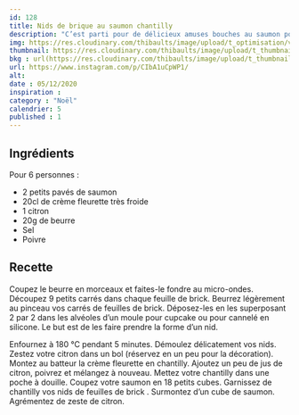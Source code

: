 ```yaml
---
id: 128
title: Nids de brique au saumon chantilly
description: "C’est parti pour de délicieux amuses bouches au saumon pour ravir vos invités !"
img: https://res.cloudinary.com/thibaults/image/upload/t_optimisation/v1607162396/Recipes/20201205_amuses_bouches_saumon.jpg
thumbnail: https://res.cloudinary.com/thibaults/image/upload/t_thumbnail_josie/v1607162396/Recipes/20201205_amuses_bouches_saumon.jpg
bkg : url(https://res.cloudinary.com/thibaults/image/upload/t_thumbnail_josie/v1607162396/Recipes/20201205_amuses_bouches_saumon.jpg)
url: https://www.instagram.com/p/CIbA1uCpWP1/
alt: 
date : 05/12/2020
inspiration : 
category : "Noël"
calendrier: 5
published : 1
---
```


## Ingrédients
Pour 6 personnes :
 - 2 petits pavés de saumon
 - 20cl de crème fleurette très froide
 - 1 citron 
 - 20g de beurre
 - Sel
 - Poivre

## Recette
Coupez le beurre en morceaux et faites-le fondre au micro-ondes. Découpez 9 petits carrés dans chaque feuille de brick. Beurrez légèrement au pinceau vos carrés de feuilles de brick. Déposez-les en les superposant 2 par 2 dans les alvéoles d’un moule pour cupcake ou pour cannelé en silicone. Le but est de les faire prendre la forme d’un nid. 

Enfournez à 180 °C pendant 5 minutes. Démoulez délicatement vos nids. Zestez votre citron dans un bol (réservez en un peu pour la décoration). Montez au batteur la crème fleurette en chantilly. Ajoutez un peu de jus de citron, poivrez et mélangez à nouveau. Mettez votre chantilly dans une poche à douille. Coupez votre saumon en 18 petits cubes. Garnissez de chantilly vos nids de feuilles de brick . Surmontez d’un cube de saumon. Agrémentez de zeste de citron.